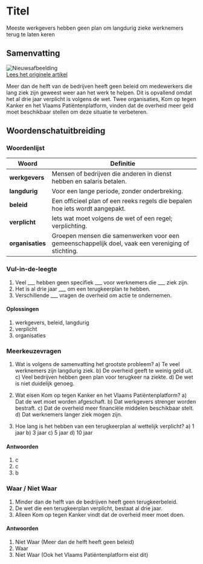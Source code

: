 # Titel

Meeste werkgevers hebben geen plan om langdurig zieke werknemers terug te laten keren

## Samenvatting

![Nieuwsafbeelding](https://prod-img.standaard.be/public/nieuws/gg3h6z-gettyimages-1207263315.jpg/alternates/BASE_SIXTEEN_NINE/GettyImages-1207263315.jpg)   
[Lees het originele artikel](https://www.standaard.be/binnenland/meerderheid-werkgevers-heeft-geen-terugkeerbeleid-voor-langdurig-zieken/95284556.html)

Meer dan de helft van de bedrijven heeft geen beleid om medewerkers die lang ziek zijn geweest weer aan het werk te helpen. Dit is opvallend omdat het al drie jaar verplicht is volgens de wet. Twee organisaties, Kom op tegen Kanker en het Vlaams Patiëntenplatform, vinden dat de overheid meer geld moet beschikbaar stellen om deze situatie te verbeteren.

## Woordenschatuitbreiding

### Woordenlijst

| Woord | Definitie |
|-------|-----------|
| **werkgevers** | Mensen of bedrijven die anderen in dienst hebben en salaris betalen. |
| **langdurig** | Voor een lange periode, zonder onderbreking. |
| **beleid** | Een officieel plan of een reeks regels die bepalen hoe iets wordt aangepakt. |
| **verplicht** | Iets wat moet volgens de wet of een regel; verplichting. |
| **organisaties** | Groepen mensen die samenwerken voor een gemeenschappelijk doel, vaak een vereniging of stichting. |

### Vul-in-de-leegte
1. Veel ___ hebben geen specifiek ___ voor werknemers die ___ ziek zijn.
2. Het is al drie jaar ___ om een terugkeerplan te hebben.
3. Verschillende ___ vragen de overheid om actie te ondernemen.

#### Oplossingen
1. werkgevers, beleid, langdurig
2. verplicht
3. organisaties

### Meerkeuzevragen
1. Wat is volgens de samenvatting het grootste probleem?
   a) Te veel werknemers zijn langdurig ziek.
   b) De overheid geeft te weinig geld uit.
   c) Veel bedrijven hebben geen plan voor terugkeer na ziekte.
   d) De wet is niet duidelijk genoeg.

2. Wat eisen Kom op tegen Kanker en het Vlaams Patiëntenplatform?
   a) Dat de wet moet worden afgeschaft.
   b) Dat werkgevers strenger worden bestraft.
   c) Dat de overheid meer financiële middelen beschikbaar stelt.
   d) Dat werknemers langer ziek mogen zijn.

3. Hoe lang is het hebben van een terugkeerplan al wettelijk verplicht?
   a) 1 jaar
   b) 3 jaar
   c) 5 jaar
   d) 10 jaar

#### Antwoorden
1. c
2. c
3. b

### Waar / Niet Waar
1. Minder dan de helft van de bedrijven heeft geen terugkeerbeleid.
2. De wet die een terugkeerplan verplicht, bestaat al drie jaar.
3. Alleen Kom op tegen Kanker vindt dat de overheid meer moet doen.

#### Antwoorden
1. Niet Waar (Meer dan de helft heeft geen beleid)
2. Waar
3. Niet Waar (Ook het Vlaams Patiëntenplatform eist dit)